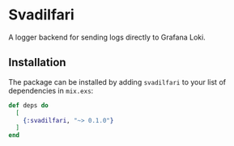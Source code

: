 # Svadilfari

A logger backend for sending logs directly to Grafana Loki.

## Installation

The package can be installed by adding `svadilfari` to your list of dependencies in `mix.exs`:

```elixir
def deps do
  [
    {:svadilfari, "~> 0.1.0"}
  ]
end
```

